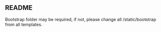 ## README

Bootstrap folder may be required, if not, please change all /static/bootstrap from all templates.
